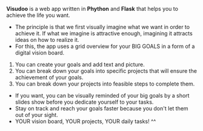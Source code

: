 **Visudoo** is a web app written in **Phython** and **Flask** that helps you to achieve the life you want.
- The principle is that we first visually imagine what we want in order to achieve it. If what we imagine is attractive enough, imagining it attracts ideas on how to realize it.
- For this, the app uses a grid overview for your BIG GOALS in a form of a digital vision board.
1. You can create your goals and add text and picture.
2. You can break down your goals into specific projects that will ensure the achievement of your goals.
3. You can break down your projects into feasible steps to complete them.
- If you want, you can be visually reminded of your big goals by a short slides show before you dedicate yourself to your tasks.
- Stay on track and reach your goals faster because you don't let them out of your sight.
- YOUR vision board, YOUR projects, YOUR daily tasks! ^^